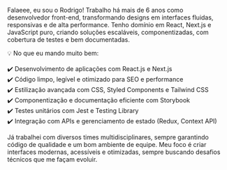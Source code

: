 Falaeee, eu sou o Rodrigo! Trabalho há mais de 6 anos como desenvolvedor front-end, transformando designs em interfaces fluidas, responsivas e de alta performance. Tenho domínio em React, Next.js e JavaScript puro, criando soluções escaláveis, componentizadas, com cobertura de testes e bem documentadas.

💡 No que eu mando muito bem: <br/><br/>
✔️ Desenvolvimento de aplicações com React.js e Next.js <br/>
✔️ Código limpo, legível e otimizado para SEO e performance <br/>
✔️ Estilização avançada com CSS, Styled Components e Tailwind CSS <br/>
✔️ Componentização e documentação eficiente com Storybook <br/>
✔️ Testes unitários com Jest e Testing Library <br/>
✔️ Integração com APIs e gerenciamento de estado (Redux, Context API) <br/>

Já trabalhei com diversos times multidisciplinares, sempre garantindo código de qualidade e um bom ambiente de equipe. Meu foco é criar interfaces modernas, acessíveis e otimizadas, sempre buscando desafios técnicos que me façam evoluir.
